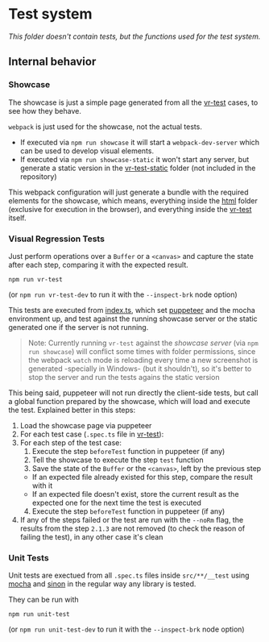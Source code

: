 # Test system

_This folder doesn't contain tests, but the functions used for the test system._

## Internal behavior

### Showcase

The showcase is just a simple page generated from all the [vr-test](../vr-test) cases, to see how they behave.

`webpack` is just used for the showcase, not the actual tests.

- If executed via `npm run showcase` it will start a `webpack-dev-server` which can be used to develop visual elements.
- If executed via `npm run showcase-static` it won't start any server, but generate a static version in the [vr-test-static](../vr-test-static) folder (not included in the repository)

This webpack configuration will just generate a bundle with the required elements for the showcase, which means, everything inside the [html](./html) folder (exclusive for execution in the browser), and everything inside the [vr-test](../vr-test) itself.

### Visual Regression Tests

Just perform operations over a `Buffer` or a `<canvas>` and capture the state after each step, comparing it with the expected result.

```
npm run vr-test
```

(or `npm run vr-test-dev` to run it with the `--inspect-brk` node option)

This tests are executed from [index.ts](./index.ts), which set [puppeteer](https://github.com/puppeteer/puppeteer) and the mocha environment up, and test against the running showcase server or the static generated one if the server is not running.

> Note: Currently running `vr-test` against the _showcase server_ (via `npm run showcase`) will conflict some times with folder permissions, since the webpack `watch` mode is reloading every time a new screenshot is generated -specially in Windows- (but it shouldn't), so it's better to stop the server and run the tests agains the static version

This being said, puppeteer will not run directly the client-side tests, but call a global function prepared by the showcase, which will load and execute the test. Explained better in this steps:

1. Load the showcase page via puppeteer
2. For each test case (`.spec.ts` file in [vr-test](../vr-test)):
3. For each step of the test case:
   1. Execute the step `beforeTest` function in puppeteer (if any)
   2. Tell the showcase to execute the step `test` function
   3. Save the state of the `Buffer` or the `<canvas>`, left by the previous step
   - If an expected file already existed for this step, compare the result with it
   - If an expected file doesn't exist, store the current result as the expected one for the next time the test is executed
   4. Execute the step `beforeTest` function in puppeteer (if any)
4. If any of the steps failed or the test are run with the `--noRm` flag, the results from the step `2.1.3` are not removed (to check the reason of failing the test), in any other case it's clean

### Unit Tests

Unit tests are exectued from all `.spec.ts` files inside `src/**/__test` using [mocha](https://github.com/mochajs/mocha) and [sinon](https://github.com/sinonjs/sinon) in the regular way any library is tested.

They can be run with

```
npm run unit-test
```

(or `npm run unit-test-dev` to run it with the `--inspect-brk` node option)
